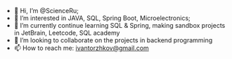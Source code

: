 - 👋 Hi, I’m @ScienceRu;
- 👀 I’m interested in JAVA, SQL, Spring Boot, Microelectronics;
- 🌱 I’m currently continue learning SQL & Spring, making sandbox projects in JetBrain, Leetcode, SQL academy
- 💞️ I’m looking to collaborate on the projects in backend programming
- 📫 How to reach me: ivantorzhkov@gmail.com

<!---
ScienceRu/ScienceRu is a ✨ special ✨ repository because its `README.md` (this file) appears on your GitHub profile.
You can click the Preview link to take a look at your changes.
--->
